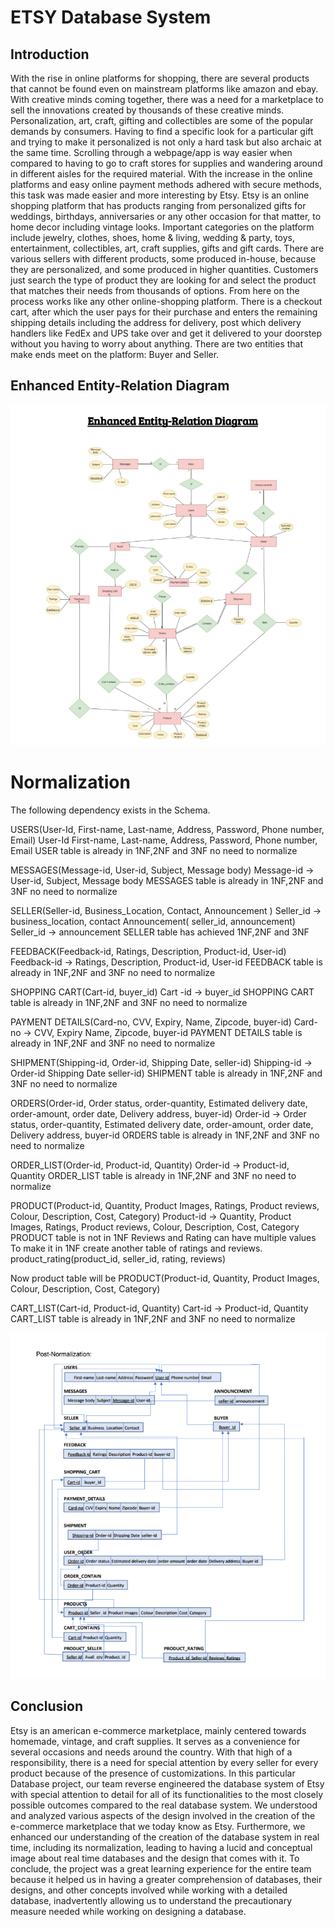 # ETSY Database System

## Introduction
With the rise in online platforms for shopping, there are several products that cannot be found even on mainstream platforms like amazon and ebay. With creative minds coming together, there was a need for a marketplace to sell the innovations created by thousands of these creative minds. Personalization, art, craft, gifting and collectibles are some of the popular demands by consumers. Having to find a specific look for a particular gift and trying to make it personalized is not only a hard task but also archaic at the same time. Scrolling through a webpage/app is way easier when compared to having to go to craft stores for supplies and wandering around in different aisles for the required material. 
With the increase in the online platforms and easy online payment methods adhered with secure methods, this task was made easier and more interesting by Etsy. 
Etsy is an online shopping platform that has products ranging from personalized gifts for weddings, birthdays, anniversaries or any other occasion for that matter, to home decor including vintage looks. Important categories on the platform include jewelry, clothes, shoes, home & living, wedding & party, toys, entertainment, collectibles, art, craft supplies, gifts and gift cards. There are various sellers with different products, some produced in-house, because they are personalized, and some produced in higher quantities. Customers just search the type of product they are looking for and select the product that matches their needs from thousands of options. From here on the process works like any other online-shopping platform. There is a checkout cart, after which the user pays for their purchase and enters the remaining shipping details including the address for delivery, post which delivery handlers like FedEx and UPS take over and get it delivered to your doorstep without you having to worry about anything.  There are two entities that make ends meet on the platform: Buyer and Seller.

## Enhanced Entity-Relation Diagram
<img src="https://github.com/Nikita-Chorghe/ETSY-Database-Design-SQL/blob/master/Images/er.png"></img>

# Normalization

The following dependency exists in the Schema.


USERS(User-Id,  First-name,  Last-name,  Address,  Password,  Phone number,  Email)
User-Id  First-name,  Last-name,  Address,  Password,  Phone number,  Email
USER table is already in 1NF,2NF and 3NF no need to normalize

MESSAGES(Message-id,  User-id, Subject, Message body)
Message-id →  User-id, Subject, Message body
MESSAGES table is already in 1NF,2NF and 3NF no need to normalize

SELLER(Seller-id, Business_Location, Contact, Announcement )
Seller_id →  business_location, contact
Announcement( seller_id, announcement)
Seller_id → announcement
SELLER table has achieved 1NF,2NF and 3NF 

FEEDBACK(Feedback-id, Ratings, Description, Product-id, User-id)
Feedback-id →  Ratings, Description, Product-id, User-id
FEEDBACK table is already in 1NF,2NF and 3NF no need to normalize

SHOPPING CART(Cart-id, buyer_id)
Cart -id → buyer_id
SHOPPING CART table is already in 1NF,2NF and 3NF no need to normalize

PAYMENT DETAILS(Card-no, CVV, Expiry, Name, Zipcode, buyer-id)
Card-no →  CVV, Expiry Name, Zipcode, buyer-id
PAYMENT DETAILS table is already in 1NF,2NF and 3NF no need to normalize

SHIPMENT(Shipping-id, Order-id, Shipping Date, seller-id)
Shipping-id → Order-id Shipping Date seller-id)
SHIPMENT table is already in 1NF,2NF and 3NF no need to normalize

ORDERS(Order-id, Order status, order-quantity, Estimated delivery date, order-amount, order date, Delivery address, buyer-id)
Order-id → Order status, order-quantity, Estimated delivery date, order-amount, order date, Delivery address, buyer-id
ORDERS table is already in 1NF,2NF and 3NF no need to normalize

ORDER_LIST(Order-id, Product-id, Quantity)
Order-id → Product-id, Quantity
ORDER_LIST table is already in 1NF,2NF and 3NF no need to normalize

PRODUCT(Product-id, Quantity,  Product Images, Ratings, Product reviews, Colour, Description, Cost, Category)
Product-id →  Quantity, Product Images, Ratings, Product reviews, Colour, Description, Cost, Category   
PRODUCT table is not in 1NF 
Reviews and Rating can have multiple values
To make it in 1NF create another table of ratings and reviews.
product_rating(product_id, seller_id, rating, reviews)

Now product table will be PRODUCT(Product-id, Quantity,  Product Images,  Colour, Description, Cost, Category)

CART_LIST(Cart-id, Product-id, Quantity)
Cart-id → Product-id, Quantity
CART_LIST table is already in 1NF,2NF and 3NF no need to normalize

<img src="https://github.com/Nikita-Chorghe/ETSY-Database-Design-SQL/blob/master/Images/Normaliztion.png"></img>


## Conclusion

Etsy is an american e-commerce marketplace, mainly centered towards homemade, vintage, and craft supplies. It serves as a convenience for several occasions and needs around the country. With that high of a responsibility, there is a need for special attention by every seller for every product because of the presence of customizations. 
In this particular Database project, our team reverse engineered the database system of Etsy with special attention to detail for all of its functionalities to the most closely possible outcomes compared to the real database system. We understood and analyzed various aspects of the design involved in the creation of the e-commerce marketplace that we today know as Etsy. Furthermore, we enhanced our understanding of the creation of the database system in real time, including its normalization, leading to  having a lucid and conceptual image about real time databases and the design that comes with it. To conclude, the project was a great learning experience for the entire team because it helped us in having a greater comprehension of databases, their designs, and other concepts involved while working with a detailed database, inadvertently allowing us to  understand the precautionary measure needed while working on designing a database. 

